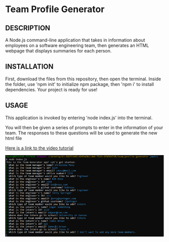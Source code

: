 # Team Profile Generator

## DESCRIPTION

A Node.js command-line application that takes in information about employees on a software engineering team, then generates an HTML webpage that displays summaries for each person.

## INSTALLATION

First, download the files from this repository, then open the terminal. Inside the folder, use 'npm init' to initialize npm package, then 'npm i' to install dependencies. Your project is ready for use!

## USAGE

This application is invoked by entering 'node index.js' into the terminal.

You will then be given a series of prompts to enter in the information of your team. The responses to these questions will be used to generate the new html file

[Here is a link to the video tutorial](https://drive.google.com/file/d/1h_n8mznACt1Jl67DJD9z5u21HUYXyrMf/view)

![Deployed app](/images/prompts.png)


